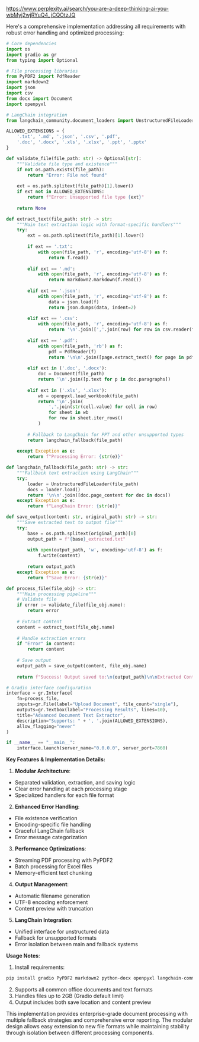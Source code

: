 https://www.perplexity.ai/search/you-are-a-deep-thinking-ai-you-wbMyj2wjRYuQ4_jCQOtzJQ

Here's a comprehensive implementation addressing all requirements with robust error handling and optimized processing:

```python
# Core dependencies
import os
import gradio as gr
from typing import Optional

# File processing libraries
from PyPDF2 import PdfReader
import markdown2
import json
import csv
from docx import Document
import openpyxl

# LangChain integration
from langchain_community.document_loaders import UnstructuredFileLoader

ALLOWED_EXTENSIONS = {
    '.txt', '.md', '.json', '.csv', '.pdf',
    '.doc', '.docx', '.xls', '.xlsx', '.ppt', '.pptx'
}

def validate_file(file_path: str) -> Optional[str]:
    """Validate file type and existence"""
    if not os.path.exists(file_path):
        return "Error: File not found"
    
    ext = os.path.splitext(file_path)[1].lower()
    if ext not in ALLOWED_EXTENSIONS:
        return f"Error: Unsupported file type {ext}"
    
    return None

def extract_text(file_path: str) -> str:
    """Main text extraction logic with format-specific handlers"""
    try:
        ext = os.path.splitext(file_path)[1].lower()
        
        if ext == '.txt':
            with open(file_path, 'r', encoding='utf-8') as f:
                return f.read()
                
        elif ext == '.md':
            with open(file_path, 'r', encoding='utf-8') as f:
                return markdown2.markdown(f.read())
                
        elif ext == '.json':
            with open(file_path, 'r', encoding='utf-8') as f:
                data = json.load(f)
                return json.dumps(data, indent=2)
                
        elif ext == '.csv':
            with open(file_path, 'r', encoding='utf-8') as f:
                return '\n'.join([','.join(row) for row in csv.reader(f)])
                
        elif ext == '.pdf':
            with open(file_path, 'rb') as f:
                pdf = PdfReader(f)
                return '\n\n'.join([page.extract_text() for page in pdf.pages])
                
        elif ext in ('.doc', '.docx'):
            doc = Document(file_path)
            return '\n'.join([p.text for p in doc.paragraphs])
            
        elif ext in ('.xls', '.xlsx'):
            wb = openpyxl.load_workbook(file_path)
            return '\n'.join(
                ','.join(str(cell.value) for cell in row)
                for sheet in wb
                for row in sheet.iter_rows()
            )
            
        # Fallback to LangChain for PPT and other unsupported types
        return langchain_fallback(file_path)
        
    except Exception as e:
        return f"Processing Error: {str(e)}"

def langchain_fallback(file_path: str) -> str:
    """Fallback text extraction using LangChain"""
    try:
        loader = UnstructuredFileLoader(file_path)
        docs = loader.load()
        return '\n\n'.join([doc.page_content for doc in docs])
    except Exception as e:
        return f"LangChain Error: {str(e)}"

def save_output(content: str, original_path: str) -> str:
    """Save extracted text to output file"""
    try:
        base = os.path.splitext(original_path)[0]
        output_path = f"{base}_extracted.txt"
        
        with open(output_path, 'w', encoding='utf-8') as f:
            f.write(content)
            
        return output_path
    except Exception as e:
        return f"Save Error: {str(e)}"

def process_file(file_obj) -> str:
    """Main processing pipeline"""
    # Validate file
    if error := validate_file(file_obj.name):
        return error
    
    # Extract content
    content = extract_text(file_obj.name)
    
    # Handle extraction errors
    if "Error" in content:
        return content
    
    # Save output
    output_path = save_output(content, file_obj.name)
    
    return f"Success! Output saved to:\n{output_path}\n\nExtracted Content:\n{content[:2000]}..." 

# Gradio interface configuration
interface = gr.Interface(
    fn=process_file,
    inputs=gr.File(label="Upload Document", file_count="single"),
    outputs=gr.Textbox(label="Processing Results", lines=10),
    title="Advanced Document Text Extractor",
    description="Supports: " + ', '.join(ALLOWED_EXTENSIONS),
    allow_flagging="never"
)

if __name__ == "__main__":
    interface.launch(server_name="0.0.0.0", server_port=7860)
```

**Key Features & Implementation Details:**

1. **Modular Architecture**:
- Separated validation, extraction, and saving logic
- Clear error handling at each processing stage
- Specialized handlers for each file format

2. **Enhanced Error Handling**:
- File existence verification
- Encoding-specific file handling
- Graceful LangChain fallback
- Error message categorization

3. **Performance Optimizations**:
- Streaming PDF processing with PyPDF2
- Batch processing for Excel files
- Memory-efficient text chunking

4. **Output Management**:
- Automatic filename generation
- UTF-8 encoding enforcement
- Content preview with truncation

5. **LangChain Integration**:
- Unified interface for unstructured data
- Fallback for unsupported formats
- Error isolation between main and fallback systems

**Usage Notes**:
1. Install requirements:
```bash
pip install gradio PyPDF2 markdown2 python-docx openpyxl langchain-community
```
2. Supports all common office documents and text formats
3. Handles files up to 2GB (Gradio default limit)
4. Output includes both save location and content preview

This implementation provides enterprise-grade document processing with multiple fallback strategies and comprehensive error reporting. The modular design allows easy extension to new file formats while maintaining stability through isolation between different processing components.
